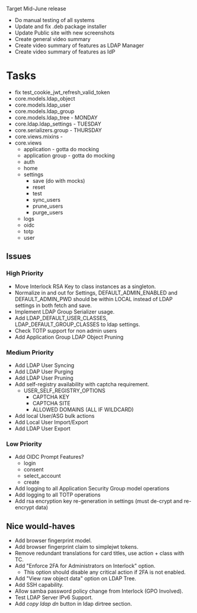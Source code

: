 Target Mid-June release
* Do manual testing of all systems
* Update and fix .deb package installer
* Update Public site with new screenshots
* Create general video summary
* Create video summary of features as LDAP Manager
* Create video summary of features as IdP

# Tasks
* fix test_cookie_jwt_refresh_valid_token
* core.models.ldap_object <d>
* core.models.ldap_user <d>
* core.models.ldap_group <d>
* core.models.ldap_tree - MONDAY <d>
* core.ldap.ldap_settings - TUESDAY <d>
* core.serializers.group - THURSDAY <d>
* core.views.mixins - <d>
* core.views
	* application <t> - gotta do mocking
	* application group <t> - gotta do mocking
	* auth <d>
	* home <d>
	* settings
		* save (do with mocks)
		* reset
		* test
		* sync_users
		* prune_users
		* purge_users
	* logs
	* oidc
	* totp
	* user

## Issues
### High Priority
* Move Interlock RSA Key to class instances as a singleton. <d>
* Normalize in and out for Settings, DEFAULT_ADMIN_ENABLED and DEFAULT_ADMIN_PWD
	should be within LOCAL instead of LDAP settings in both fetch and save.
* Implement LDAP Group Serializer usage.
* Add LDAP_DEFAULT_USER_CLASSES, LDAP_DEFAULT_GROUP_CLASSES to ldap settings.
* Check TOTP support for non admin users
* Add Application Group LDAP Object Pruning

### Medium Priority
* Add LDAP User Syncing <d>
* Add LDAP User Purging <d>
* Add LDAP User Pruning <d>
* Add self-registry availability with captcha requirement.
	* USER_SELF_REGISTRY_OPTIONS
		* CAPTCHA KEY
		* CAPTCHA SITE
		* ALLOWED DOMAINS (ALL IF WILDCARD)
* Add local User/ASG bulk actions
* Add Local User Import/Export
* Add LDAP User Export

### Low Priority
* Add OIDC Prompt Features?
	* login
	* consent
	* select_account
	* create
* Add logging to all Application Security Group model operations
* Add logging to all TOTP operations
* Add rsa encryption key re-generation in settings (must de-crypt and re-encrypt data)

## Nice would-haves
* Add browser fingerprint model.
* Add browser fingerprint claim to simplejwt tokens.
* Remove redundant translations for card titles, use action + class with TC.
* Add "Enforce 2FA for Administrators on Interlock" option.
	* This option should disable any critical action if 2FA is not enabled.
* Add "View raw object data" option on LDAP Tree.
* Add SSH capability.
* Allow samba password policy change from Interlock (GPO Involved).
* Test LDAP Server IPv6 Support.
* Add *copy ldap dn* button in ldap dirtree section.
